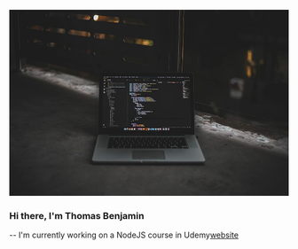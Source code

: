 ![profile](profile.jpg)

### Hi there, I'm Thomas Benjamin
-- I'm currently working on a NodeJS course in Udemy[website](https://www.udemy.com/course/the-complete-nodejs-developer-course-2/)
